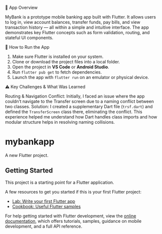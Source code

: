 📝 App Overview

MyBank is a prototype mobile banking app built with Flutter. It allows users to log in, view account balances, transfer funds, pay bills, and view transaction history — all within a simple and intuitive interface. The app demonstrates key Flutter concepts such as form validation, routing, and stateful UI components.

🚀 How to Run the App

1. Make sure Flutter is installed on your system.
2. Clone or download the project files into a local folder.
3. Open the project in **VS Code** or **Android Studio**.
4. Run `flutter pub get` to fetch dependencies.
5. Launch the app with `flutter run` on an emulator or physical device.

⚠️ Key Challenges & What Was Learned

Routing & Navigation Conflict: Initially, I faced an issue where the app couldn’t navigate to the Transfer screen due to a naming conflict between two classes.
Solution: I created a supplementary Dart file (`trsf.dart`) and defined the `TransferScreen` class there, eliminating the conflict.
This experience helped me understand how Dart handles class imports and how modular structure helps in resolving naming collisions.




















# mybankapp

A new Flutter project.

## Getting Started

This project is a starting point for a Flutter application.

A few resources to get you started if this is your first Flutter project:

- [Lab: Write your first Flutter app](https://docs.flutter.dev/get-started/codelab)
- [Cookbook: Useful Flutter samples](https://docs.flutter.dev/cookbook)

For help getting started with Flutter development, view the
[online documentation](https://docs.flutter.dev/), which offers tutorials,
samples, guidance on mobile development, and a full API reference.
